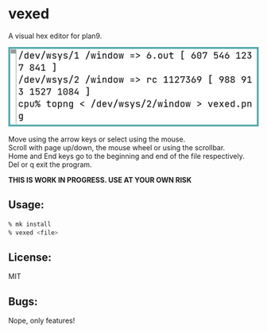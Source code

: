 # vexed
A visual hex editor for plan9.

![vexed](vexed.png)

Move using the arrow keys or select using the mouse.  
Scroll with page up/down, the mouse wheel or using the scrollbar.  
Home and End keys go to the beginning and end of the file respectively.  
Del or q exit the program.  

**THIS IS WORK IN PROGRESS. USE AT YOUR OWN RISK**

## Usage: 
```sh
% mk install
% vexed <file>
```

## License:
MIT

## Bugs:
Nope, only features!

